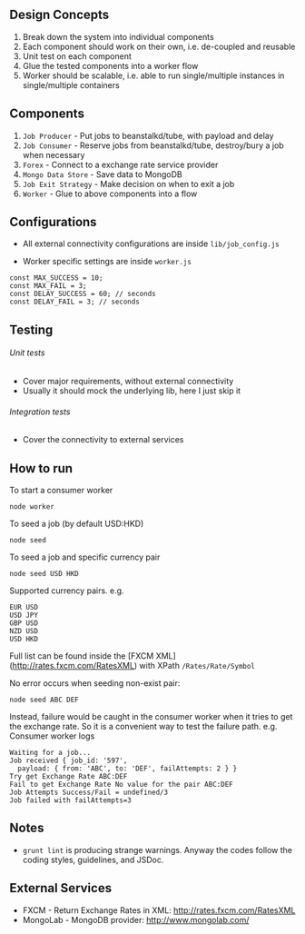 ## Design Concepts
1. Break down the system into individual components
2. Each component should work on their own, i.e. de-coupled and reusable
3. Unit test on each component
4. Glue the tested components into a worker flow
5. Worker should be scalable, i.e. able to run single/multiple instances in single/multiple containers

## Components
1. `Job Producer` - Put jobs to beanstalkd/tube, with payload and delay
2. `Job Consumer` - Reserve jobs from beanstalkd/tube, destroy/bury a job when necessary
3. `Forex` - Connect to a exchange rate service provider
4. `Mongo Data Store` - Save data to MongoDB
5. `Job Exit Strategy` - Make decision on when to exit a job
6. `Worker` - Glue to above components into a flow

## Configurations
* All external connectivity configurations are inside `lib/job_config.js`

* Worker specific settings are inside `worker.js`
```
const MAX_SUCCESS = 10;
const MAX_FAIL = 3;
const DELAY_SUCCESS = 60; // seconds
const DELAY_FAIL = 3; // seconds
```

## Testing

###### Unit tests
* Cover major requirements, without external connectivity
* Usually it should mock the underlying lib, here I just skip it

###### Integration tests
* Cover the connectivity to external services

## How to run
To start a consumer worker
```
node worker
```

To seed a job (by default USD:HKD)
```
node seed
```

To seed a job and specific currency pair
```
node seed USD HKD
```
Supported currency pairs. e.g.
```
EUR USD
USD JPY
GBP USD
NZD USD
USD HKD
```
Full list can be found inside the [FXCM XML] (http://rates.fxcm.com/RatesXML) with XPath `/Rates/Rate/Symbol`

No error occurs when seeding non-exist pair:
```
node seed ABC DEF
```
Instead, failure would be caught in the consumer worker when it tries to get the exchange rate.
So it is a convenient way to test the failure path.
e.g. Consumer worker logs
```
Waiting for a job...
Job received { job_id: '597',
  payload: { from: 'ABC', to: 'DEF', failAttempts: 2 } }
Try get Exchange Rate ABC:DEF
Fail to get Exchange Rate No value for the pair ABC:DEF
Job Attempts Success/Fail = undefined/3
Job failed with failAttempts=3
```

## Notes
* `grunt lint` is producing strange warnings. Anyway the codes follow the coding styles, guidelines, and JSDoc.

## External Services
* FXCM - Return Exchange Rates in XML: http://rates.fxcm.com/RatesXML
* MongoLab - MongoDB provider: http://www.mongolab.com/
